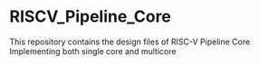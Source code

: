 # RISCV_Pipeline_Core
This repository contains the design files of RISC-V Pipeline Core
Implementing both single core and multicore
